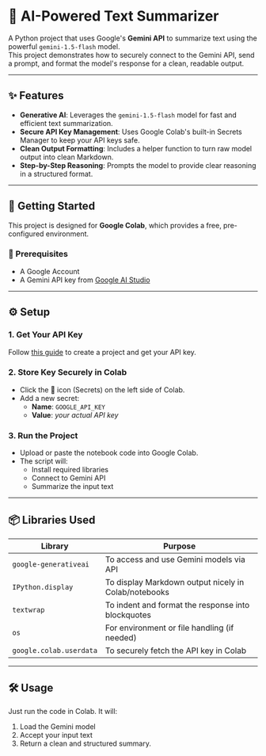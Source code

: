 # 📝 AI-Powered Text Summarizer

A Python project that uses Google's **Gemini API** to summarize text using the powerful `gemini-1.5-flash` model.  
This project demonstrates how to securely connect to the Gemini API, send a prompt, and format the model's response for a clean, readable output.

---

## ✨ Features

- **Generative AI**: Leverages the `gemini-1.5-flash` model for fast and efficient text summarization.  
- **Secure API Key Management**: Uses Google Colab's built-in Secrets Manager to keep your API keys safe.  
- **Clean Output Formatting**: Includes a helper function to turn raw model output into clean Markdown.  
- **Step-by-Step Reasoning**: Prompts the model to provide clear reasoning in a structured format.  

---

## 🚀 Getting Started

This project is designed for **Google Colab**, which provides a free, pre-configured environment.

### 🔧 Prerequisites

- A Google Account  
- A Gemini API key from [Google AI Studio](https://makersuite.google.com/app)

---

## ⚙️ Setup

### 1. Get Your API Key
Follow [this guide](https://ai.google.dev/gemini-api/docs/get-api-key) to create a project and get your API key.

### 2. Store Key Securely in Colab
- Click the 🔑 icon (Secrets) on the left side of Colab.
- Add a new secret:
  - **Name**: `GOOGLE_API_KEY`
  - **Value**: *your actual API key*

### 3. Run the Project
- Upload or paste the notebook code into Google Colab.
- The script will:
  - Install required libraries
  - Connect to Gemini API
  - Summarize the input text

---

## 📦 Libraries Used

| Library              | Purpose                                               |
|----------------------|-------------------------------------------------------|
| `google-generativeai` | To access and use Gemini models via API              |
| `IPython.display`     | To display Markdown output nicely in Colab/notebooks |
| `textwrap`            | To indent and format the response into blockquotes   |
| `os`                  | For environment or file handling (if needed)         |
| `google.colab.userdata` | To securely fetch the API key in Colab             |

---

## 🛠️ Usage

Just run the code in Colab. It will:

1. Load the Gemini model
2. Accept your input text
3. Return a clean and structured summary.


